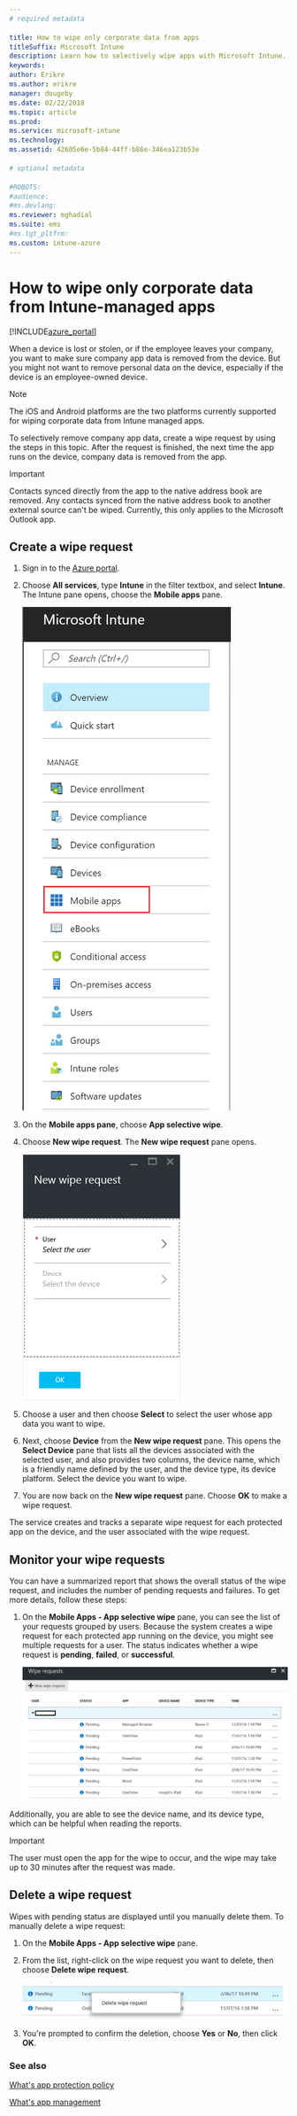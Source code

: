 ```yaml
---
# required metadata

title: How to wipe only corporate data from apps
titleSuffix: Microsoft Intune
description: Learn how to selectively wipe apps with Microsoft Intune.
keywords:
author: Erikre
ms.author: erikre
manager: dougeby
ms.date: 02/22/2018
ms.topic: article
ms.prod:
ms.service: microsoft-intune
ms.technology:
ms.assetid: 42605e6e-5b84-44ff-b86e-346ea123b53e

# optional metadata

#ROBOTS:
#audience:
#ms.devlang:
ms.reviewer: mghadial
ms.suite: ems
#ms.tgt_pltfrm:
ms.custom: intune-azure
---
```


# How to wipe only corporate data from Intune-managed apps

[!INCLUDE[azure_portal](./includes/azure_portal.md)]

When a device is lost or stolen, or if the employee leaves your company, you want to make sure company app data is removed from the device. But you might not want to remove personal data on the device, especially if the device is an employee-owned device.

>[!NOTE]
> The iOS and Android platforms are the two platforms currently supported for wiping corporate data from Intune managed apps.

To selectively remove company app data, create a wipe request by using the steps in this topic. After the request is finished, the next time the app runs on the device, company data is removed from the app.

>[!IMPORTANT]
> Contacts synced directly from the app to the native address book are removed. Any contacts synced from the native address book to another external source can't be wiped. Currently, this only applies to the Microsoft Outlook app.

## Create a wipe request

1.  Sign in to the [Azure portal](https://portal.azure.com).

2.  Choose **All services**, type **Intune** in the filter textbox, and select **Intune**. The Intune pane opens, choose the **Mobile apps** pane.

	![Screenshot of the Microsoft Intune pane](./media/apps-selective-wipe01.png)

3.  On the **Mobile apps pane**, choose **App selective wipe**.

4.  Choose  **New wipe request**. The **New wipe request** pane opens.

    ![Screenshot of the New wipe request pane](./media/AzurePortal_MAM_NewWipeRequest.png)

5.  Choose a user and then choose **Select** to select the user whose app data you want to wipe.

6.  Next, choose **Device** from the **New wipe request** pane. This opens the **Select Device** pane that lists all the devices associated with the selected user, and also provides two columns, the device name, which is a friendly name defined by the user, and the device type, its device platform. Select the device you want to wipe.

7.  You are now back on the **New wipe request** pane. Choose **OK** to make a wipe request.

The service creates and tracks a separate wipe request for each protected app on the device, and the user associated with the wipe request.

## Monitor your wipe requests

You can have a summarized report that shows the overall status of the wipe request, and includes the number of pending requests and failures. To get more details, follow these steps:

1.  On the **Mobile Apps - App selective wipe** pane, you can see the list of your requests grouped by users. Because the system creates a wipe request for each protected app running on the device, you might see multiple requests for a user. The status indicates whether a wipe request is **pending**, **failed**, or **successful**.

	![Screenshot of the wipe request status in the App selective wipe pane](./media/wipe-request-status-1.png)

Additionally, you are able to see the device name, and its device type, which can be helpful when reading the reports.

>[!IMPORTANT]
> The user must open the app for the wipe to occur, and the wipe may take up to 30 minutes after the request was made.

## Delete a wipe request

Wipes with pending status are displayed until you manually delete them. To manually delete a wipe request:

1.  On the **Mobile Apps - App selective wipe** pane.

2.  From the list, right-click on the wipe request you want to delete, then choose **Delete wipe request**.

	![Screenshot of the wipe request list in the App selective wipe pane](./media/delete-wipe-request.png)

3.  You're prompted to confirm the deletion, choose **Yes** or **No**, then click **OK**.

### See also
[What's app protection policy](app-protection-policy.md)

[What's app management](app-management.md)
